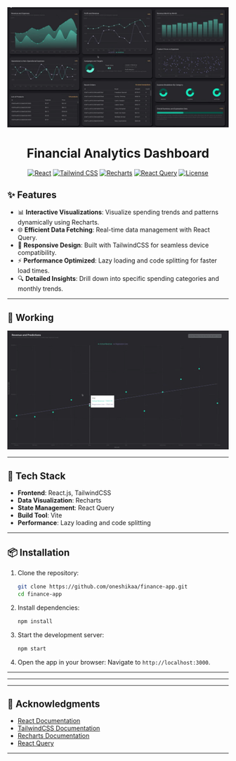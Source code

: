 <div align="center">
  <img src="ss\Dashboard.png" alt="Financial Analytics Dashboard" width="1280"/>

  # Financial Analytics Dashboard
  
  [![React](https://img.shields.io/badge/React-18.2.0-blue.svg)](https://reactjs.org/)
  [![Tailwind CSS](https://img.shields.io/badge/Tailwind_CSS-3.4.0-38B2AC.svg)](https://tailwindcss.com/)
  [![Recharts](https://img.shields.io/badge/Recharts-2.3.0-FF5733.svg)](https://recharts.org/)
  [![React Query](https://img.shields.io/badge/React_Query-4.0.0-FFCB77.svg)](https://tanstack.com/query)
  [![License](https://img.shields.io/badge/License-MIT-green.svg)](LICENSE)
</div>

## ✨ Features


- 📊 **Interactive Visualizations**: Visualize spending trends and patterns dynamically using Recharts.
- 🌐 **Efficient Data Fetching**: Real-time data management with React Query.
- 📱 **Responsive Design**: Built with TailwindCSS for seamless device compatibility.
- ⚡ **Performance Optimized**: Lazy loading and code splitting for faster load times.
- 🔍 **Detailed Insights**: Drill down into specific spending categories and monthly trends.

---

## 🚀 Working

<img src="ss\Revenue Chart.png" alt="Revenue Chart" width="1280"/>

---

## 🔨 Tech Stack

- **Frontend**: React.js, TailwindCSS
- **Data Visualization**: Recharts
- **State Management**: React Query
- **Build Tool**: Vite
- **Performance**: Lazy loading and code splitting

---

## 📦 Installation

1. Clone the repository:
   ```bash
   git clone https://github.com/oneshikaa/finance-app.git
   cd finance-app
   ```

2. Install dependencies:
   ```bash
   npm install
   ```

3. Start the development server:
   ```bash
   npm start
   ```

4. Open the app in your browser:
   Navigate to `http://localhost:3000`.

---



---


---

## 👏 Acknowledgments

- [React Documentation](https://reactjs.org/)
- [TailwindCSS Documentation](https://tailwindcss.com/)
- [Recharts Documentation](https://recharts.org/)
- [React Query](https://tanstack.com/query)

---
